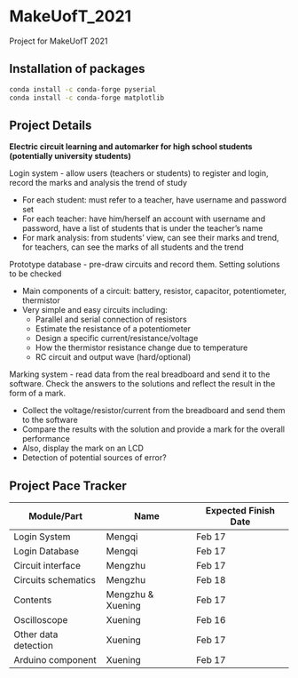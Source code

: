 # MakeUofT_2021
Project for MakeUofT 2021

## Installation of packages

```bash
conda install -c conda-forge pyserial
conda install -c conda-forge matplotlib
```
## Project Details

**Electric circuit learning and automarker for high school students (potentially university students)**

Login system - allow users (teachers or students) to register and login, record the marks and analysis the trend of study
- For each student: must refer to a teacher, have username and password set
- For each teacher: have him/herself an account with username and password, have a list of students that is under the teacher’s name
- For mark analysis: from students’ view, can see their marks and trend, for teachers, can see the marks of all students and the trend

Prototype database - pre-draw circuits and record them. Setting solutions to be checked
- Main components of a circuit: battery, resistor, capacitor, potentiometer, thermistor
- Very simple and easy circuits including:
  - Parallel and serial connection of resistors
  - Estimate the resistance of a potentiometer
  - Design a specific current/resistance/voltage
  - How the thermistor resistance change due to temperature
  - RC circuit and output wave (hard/optional)

Marking system - read data from the real breadboard and send it to the software. Check the answers to the solutions and reflect the result in the form of a mark.
- Collect the voltage/resistor/current from the breadboard and send them to the software
- Compare the results with the solution and provide a mark for the overall performance
- Also, display the mark on an LCD
- Detection of potential sources of error?

## Project Pace Tracker

| Module/Part  | Name | Expected Finish Date |
| ------------- | ------------- | ------------- |
| Login System | Mengqi | Feb 17  |
| Login Database  | Mengqi  | Feb 17  |
| Circuit interface| Mengzhu  | Feb 17 |
| Circuits schematics | Mengzhu   | Feb 18  |
| Contents| Mengzhu & Xuening  | Feb 17  |
| Oscilloscope | Xuening   | Feb 16  |
| Other data detection| Xuening | Feb 17  |
| Arduino component | Xuening  | Feb 17  |
